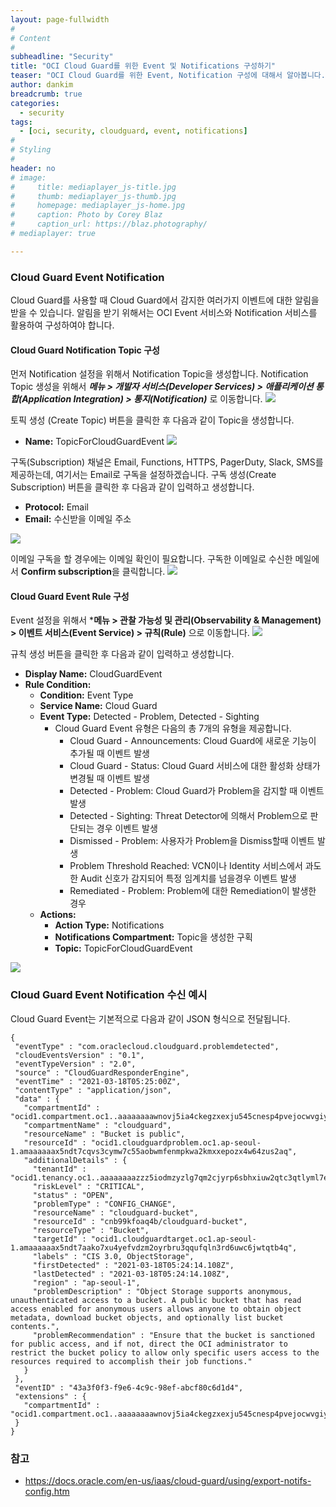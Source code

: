 ```yaml
---
layout: page-fullwidth
#
# Content
#
subheadline: "Security"
title: "OCI Cloud Guard를 위한 Event 및 Notifications 구성하기"
teaser: "OCI Cloud Guard를 위한 Event, Notification 구성에 대해서 알아봅니다."
author: dankim
breadcrumb: true
categories:
  - security
tags:
  - [oci, security, cloudguard, event, notifications]
#
# Styling
#
header: no
# image:
#     title: mediaplayer_js-title.jpg
#     thumb: mediaplayer_js-thumb.jpg
#     homepage: mediaplayer_js-home.jpg
#     caption: Photo by Corey Blaz
#     caption_url: https://blaz.photography/
# mediaplayer: true

---
```


### Cloud Guard Event Notification
Cloud Guard를 사용할 때 Cloud Guard에서 감지한 여러가지 이벤트에 대한 알림을 받을 수 있습니다. 알림을 받기 위해서는 OCI Event 서비스와 Notification 서비스를 활용하여 구성하여야 합니다.

#### Cloud Guard Notification Topic 구성
먼저 Notification 설정을 위해서 Notification Topic을 생성합니다. Notification Topic 생성을 위해서 ***메뉴 > 개발자 서비스(Developer Services) > 애플리케이션 통합(Application Integration) > 통지(Notification)*** 로 이동합니다.
![](/assets/img/cloudnative-security/2023/oci-cloudguard-7-1.png)

토픽 생성 (Create Topic) 버튼을 클릭한 후 다음과 같이 Topic을 생성합니다.
* **Name:** TopicForCloudGuardEvent
![](/assets/img/cloudnative-security/2023/oci-cloudguard-7-2.png)

구독(Subscription) 채널은 Email, Functions, HTTPS, PagerDuty, Slack, SMS를 제공하는데, 여기서는 Email로 구독을 설정하겠습니다. 구독 생성(Create Subscription) 버튼을 클릭한 후 다음과 같이 입력하고 생성합니다.

* **Protocol:** Email
* **Email:** 수신받을 이메일 주소

![](/assets/img/cloudnative-security/2023/oci-cloudguard-7-3.png)

이메일 구독을 할 경우에는 이메일 확인이 필요합니다. 구독한 이메일로 수신한 메일에서 **Confirm subscription**을 클릭합니다.
![](/assets/img/cloudnative-security/2023/oci-cloudguard-7-4.png)

#### Cloud Guard Event Rule 구성
Event 설정을 위해서 ***메뉴 > 관찰 가능성 및 관리(Observability & Management) > 이벤트 서비스(Event Service) > 규칙(Rule)** 으로 이동합니다.
![](/assets/img/cloudnative-security/2023/oci-cloudguard-7-5.png)

규칙 생성 버튼을 클릭한 후 다음과 같이 입력하고 생성합니다.
* **Display Name:** CloudGuardEvent
* **Rule Condition:** 
  * **Condition:** Event Type
  * **Service Name:** Cloud Guard
  * **Event Type:** Detected - Problem, Detected - Sighting
    * Cloud Guard Event 유형은 다음의 총 7개의 유형을 제공합니다.
      * Cloud Guard - Announcements: Cloud Guard에 새로운 기능이 추가될 때 이벤트 발생
      * Cloud Guard - Status: Cloud Guard 서비스에 대한 활성화 상태가 변경될 때 이벤트 발생
      * Detected - Problem: Cloud Guard가 Problem을 감지할 때 이벤트 발생
      * Detected - Sighting: Threat Detector에 의해서 Problem으로 판단되는 경우 이벤트 발생
      * Dismissed - Problem: 사용자가 Problem을 Dismiss할때 이벤트 발생
      * Problem Threshold Reached: VCN이나 Identity 서비스에서 과도한 Audit 신호가 감지되어 특정 임계치를 넘을경우 이벤트 발생
      * Remediated - Problem: Problem에 대한 Remediation이 발생한 경우
  * **Actions:**
    * **Action Type:** Notifications
    * **Notifications Compartment:** Topic을 생성한 구획
    * **Topic:** TopicForCloudGuardEvent

![](/assets/img/cloudnative-security/2023/oci-cloudguard-7-6.png)









### Cloud Guard Event Notification 수신 예시
Cloud Guard Event는 기본적으로 다음과 같이 JSON 형식으로 전달됩니다.

```
{
 "eventType" : "com.oraclecloud.cloudguard.problemdetected",
 "cloudEventsVersion" : "0.1",
 "eventTypeVersion" : "2.0",
 "source" : "CloudGuardResponderEngine",
 "eventTime" : "2021-03-18T05:25:00Z",
 "contentType" : "application/json",
 "data" : {
   "compartmentId" : "ocid1.compartment.oc1..aaaaaaaawnovj5ia4ckegzxexju545cnesp4pvejocwvgiyx4p3i2qss63xa",
   "compartmentName" : "cloudguard",
   "resourceName" : "Bucket is public",
   "resourceId" : "ocid1.cloudguardproblem.oc1.ap-seoul-1.amaaaaaax5ndt7cqvs3cymw7c55aobwmfenmpkwa2kmxxepozx4w64zus2aq",
   "additionalDetails" : {
     "tenantId" : "ocid1.tenancy.oc1..aaaaaaaazzz5iodmzyzlg7qm2cjyrp6sbhxiuw2qtc3qtlyml7e2swcgil2q",
     "riskLevel" : "CRITICAL",
     "status" : "OPEN",
     "problemType" : "CONFIG_CHANGE",
     "resourceName" : "cloudguard-bucket",
     "resourceId" : "cnb99kfoaq4b/cloudguard-bucket",
     "resourceType" : "Bucket",
     "targetId" : "ocid1.cloudguardtarget.oc1.ap-seoul-1.amaaaaaax5ndt7aako7xu4yefvdzm2oyrbru3qqufqln3rd6uwc6jwtqtb4q",
     "labels" : "CIS 3.0, ObjectStorage",
     "firstDetected" : "2021-03-18T05:24:14.108Z",
     "lastDetected" : "2021-03-18T05:24:14.108Z",
     "region" : "ap-seoul-1",
     "problemDescription" : "Object Storage supports anonymous, unauthenticated access to a bucket. A public bucket that has read access enabled for anonymous users allows anyone to obtain object metadata, download bucket objects, and optionally list bucket contents.",
     "problemRecommendation" : "Ensure that the bucket is sanctioned for public access, and if not, direct the OCI administrator to restrict the bucket policy to allow only specific users access to the resources required to accomplish their job functions."
   }
 },
 "eventID" : "43a3f0f3-f9e6-4c9c-98ef-abcf80c6d1d4",
 "extensions" : {
   "compartmentId" : "ocid1.compartment.oc1..aaaaaaaawnovj5ia4ckegzxexju545cnesp4pvejocwvgiyx4p3i2qss63xa"
 }
}
```

### 참고 
* https://docs.oracle.com/en-us/iaas/cloud-guard/using/export-notifs-config.htm
